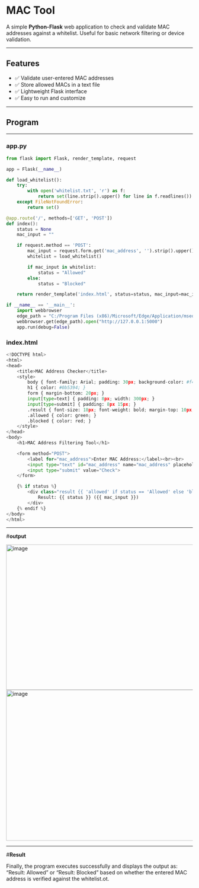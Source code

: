 # **MAC Tool**

A simple **Python-Flask** web application to check and validate MAC addresses against a whitelist. Useful for basic network filtering or device validation.

---

## **Features**

- ✅ Validate user-entered MAC addresses  
- ✅ Store allowed MACs in a text file  
- ✅ Lightweight Flask interface  
- ✅ Easy to run and customize  

---

## **Program**

---

### **app.py**

```python
from flask import Flask, render_template, request

app = Flask(__name__)

def load_whitelist():
    try:
        with open('whitelist.txt', 'r') as f:
            return set(line.strip().upper() for line in f.readlines())
    except FileNotFoundError:
        return set()

@app.route('/', methods=['GET', 'POST'])
def index():
    status = None
    mac_input = ""

    if request.method == 'POST':
        mac_input = request.form.get('mac_address', '').strip().upper()
        whitelist = load_whitelist()

        if mac_input in whitelist:
            status = "Allowed"
        else:
            status = "Blocked"

    return render_template('index.html', status=status, mac_input=mac_input)

if __name__ == '__main__':
    import webbrowser
    edge_path = "C:/Program Files (x86)/Microsoft/Edge/Application/msedge.exe %s"
    webbrowser.get(edge_path).open("http://127.0.0.1:5000")
    app.run(debug=False)
```
### **index.html**

```python
<!DOCTYPE html>
<html>
<head>
    <title>MAC Address Checker</title>
    <style>
        body { font-family: Arial; padding: 30px; background-color: #f4f4f4; }
        h1 { color: #0b5394; }
        form { margin-bottom: 20px; }
        input[type=text] { padding: 8px; width: 300px; }
        input[type=submit] { padding: 8px 15px; }
        .result { font-size: 18px; font-weight: bold; margin-top: 10px; }
        .allowed { color: green; }
        .blocked { color: red; }
    </style>
</head>
<body>
    <h1>MAC Address Filtering Tool</h1>

    <form method="POST">
        <label for="mac_address">Enter MAC Address:</label><br><br>
        <input type="text" id="mac_address" name="mac_address" placeholder="AA:BB:CC:DD:EE:FF" required>
        <input type="submit" value="Check">
    </form>

    {% if status %}
        <div class="result {{ 'allowed' if status == 'Allowed' else 'blocked' }}">
            Result: {{ status }} ({{ mac_input }})
        </div>
    {% endif %}
</body>
</html>
```
---
#**output**

<img width="722" height="392" alt="image" src="https://github.com/user-attachments/assets/f509d152-9a37-4ada-872a-9dfbfacdac77" />
<img width="695" height="407" alt="image" src="https://github.com/user-attachments/assets/d9bbed27-ba55-4c0e-80f6-11d3bb4795fe" />

---
#**Result** 

Finally, the program executes successfully and displays the output as: “Result: Allowed” or “Result: Blocked” based on whether the entered MAC address is verified against the whitelist.ot.




